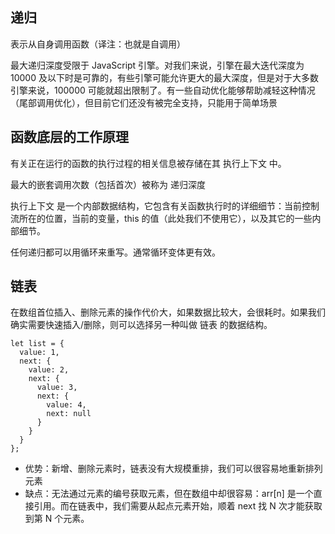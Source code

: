 ## 递归
表示从自身调用函数（译注：也就是自调用）

最大递归深度受限于 JavaScript 引擎。对我们来说，引擎在最大迭代深度为 10000 及以下时是可靠的，有些引擎可能允许更大的最大深度，但是对于大多数引擎来说，100000 可能就超出限制了。有一些自动优化能够帮助减轻这种情况（尾部调用优化），但目前它们还没有被完全支持，只能用于简单场景

## 函数底层的工作原理
有关正在运行的函数的执行过程的相关信息被存储在其 执行上下文 中。

最大的嵌套调用次数（包括首次）被称为 递归深度

执行上下文 是一个内部数据结构，它包含有关函数执行时的详细细节：当前控制流所在的位置，当前的变量，this 的值（此处我们不使用它），以及其它的一些内部细节。

任何递归都可以用循环来重写。通常循环变体更有效。

## 链表
在数组首位插入、删除元素的操作代价大，如果数据比较大，会很耗时。如果我们确实需要快速插入/删除，则可以选择另一种叫做 链表 的数据结构。
```
let list = {
  value: 1,
  next: {
    value: 2,
    next: {
      value: 3,
      next: {
        value: 4,
        next: null
      }
    }
  }
};
```
- 优势：新增、删除元素时，链表没有大规模重排，我们可以很容易地重新排列元素
- 缺点：无法通过元素的编号获取元素，但在数组中却很容易：arr[n] 是一个直接引用。而在链表中，我们需要从起点元素开始，顺着 next 找 N 次才能获取到第 N 个元素。

